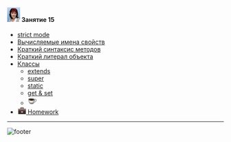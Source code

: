 [footer]: https://github.com/garevna/js-course/raw/master/images/a-level-ico.png?raw=true
[me30]: https://raw.githubusercontent.com/garevna/a-level-js-lessons/master/ico/myPhoto-30.png "Ⓒ Irina Fylyppova ( garevna ) 2019"
[hw-20]: https://raw.githubusercontent.com/garevna/a-level-js-lessons/master/ico/briefcase-20.png
[cap-20]: https://raw.githubusercontent.com/garevna/a-level-js-lessons/master/ico/coffee-20.png

#### ![me30] Занятие 15

* [strict mode](../md/strict-mode.md)
* [Вычисляемые имена свойств](../md/calculated-prop-names.md)
* [Краткий синтаксис методов](../md/short-form-of-method-declaration.md)
* [Краткий литерал объекта](../md/short-form-of-object-literal.md)
* [Классы](../md/Class.md)
    * [extends](../md/Class-extends.md)
    * [super](../md/Class-super.md)
    * [static](../md/Class-static.md)
    * [ get & set ](../md/Class-get-set.md)
    * [![cap-20]](../md/Class-sample.md)
* [![hw-20] Homework](../homeworks/hw-15.md)

_________________________________________________________________________

![footer]
